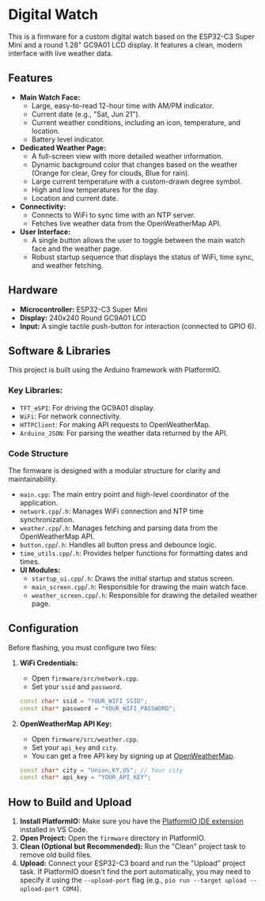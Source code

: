 # Digital Watch

This is a firmware for a custom digital watch based on the ESP32-C3 Super Mini and a round 1.28" GC9A01 LCD display. It features a clean, modern interface with live weather data.

## Features

*   **Main Watch Face:**
    *   Large, easy-to-read 12-hour time with AM/PM indicator.
    *   Current date (e.g., "Sat, Jun 21").
    *   Current weather conditions, including an icon, temperature, and location.
    *   Battery level indicator.
*   **Dedicated Weather Page:**
    *   A full-screen view with more detailed weather information.
    *   Dynamic background color that changes based on the weather (Orange for clear, Grey for clouds, Blue for rain).
    *   Large current temperature with a custom-drawn degree symbol.
    *   High and low temperatures for the day.
    *   Location and current date.
*   **Connectivity:**
    *   Connects to WiFi to sync time with an NTP server.
    *   Fetches live weather data from the OpenWeatherMap API.
*   **User Interface:**
    *   A single button allows the user to toggle between the main watch face and the weather page.
    *   Robust startup sequence that displays the status of WiFi, time sync, and weather fetching.

## Hardware

*   **Microcontroller:** ESP32-C3 Super Mini
*   **Display:** 240x240 Round GC9A01 LCD
*   **Input:** A single tactile push-button for interaction (connected to GPIO 6).

## Software & Libraries

This project is built using the Arduino framework with PlatformIO.

### Key Libraries:
*   `TFT_eSPI`: For driving the GC9A01 display.
*   `WiFi`: For network connectivity.
*   `HTTPClient`: For making API requests to OpenWeatherMap.
*   `Arduino_JSON`: For parsing the weather data returned by the API.

### Code Structure

The firmware is designed with a modular structure for clarity and maintainability.

*   `main.cpp`: The main entry point and high-level coordinator of the application.
*   `network.cpp`/`.h`: Manages WiFi connection and NTP time synchronization.
*   `weather.cpp`/`.h`: Manages fetching and parsing data from the OpenWeatherMap API.
*   `button.cpp`/`.h`: Handles all button press and debounce logic.
*   `time_utils.cpp`/`.h`: Provides helper functions for formatting dates and times.
*   **UI Modules:**
    *   `startup_ui.cpp`/`.h`: Draws the initial startup and status screen.
    *   `main_screen.cpp`/`.h`: Responsible for drawing the main watch face.
    *   `weather_screen.cpp`/`.h`: Responsible for drawing the detailed weather page.

## Configuration

Before flashing, you must configure two files:

1.  **WiFi Credentials:**
    *   Open `firmware/src/network.cpp`.
    *   Set your `ssid` and `password`.
    ```cpp
    const char* ssid = "YOUR_WIFI_SSID";
    const char* password = "YOUR_WIFI_PASSWORD";
    ```

2.  **OpenWeatherMap API Key:**
    *   Open `firmware/src/weather.cpp`.
    *   Set your `api_key` and `city`.
    *   You can get a free API key by signing up at [OpenWeatherMap](https://openweathermap.org/appid).
    ```cpp
    const char* city = "Union,KY,US"; // Your city
    const char* api_key = "YOUR_API_KEY";
    ```

## How to Build and Upload

1.  **Install PlatformIO:** Make sure you have the [PlatformIO IDE extension](https://platformio.org/platformio-ide) installed in VS Code.
2.  **Open Project:** Open the `firmware` directory in PlatformIO.
3.  **Clean (Optional but Recommended):** Run the "Clean" project task to remove old build files.
4.  **Upload:** Connect your ESP32-C3 board and run the "Upload" project task. If PlatformIO doesn't find the port automatically, you may need to specify it using the `--upload-port` flag (e.g., `pio run --target upload --upload-port COM4`).

